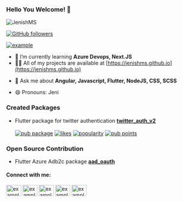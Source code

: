 ### Hello You Welcome! 👋

<img src="https://komarev.com/ghpvc/?username=JenishMS&label=Profile%20views&color=orange&style=flat" alt="JenishMS"/>

[![GitHub followers](https://img.shields.io/github/followers/Naereen.svg?style=social&label=Follow&maxAge=2592000)](https://github.com/JenishMS?tab=followers)
<!-- ![JenishMS's Stats](https://github-readme-stats.vercel.app/api/top-langs/?username=JenishMS&theme=orange-green) -->

<!-- <a href="https://github.com/anuraghazra/github-readme-stats/actions">
  <img alt="Tests Passing" src="https://github.com/anuraghazra/github-readme-stats/workflows/Test/badge.svg" />
</a> -->

<p align="left"> <a href="https://twitter.com/JenishMS7" target="blank"><img src="https://img.shields.io/twitter/follow/JenishMS7?logo=twitter&style=for-the-badge" alt="example" /></a> </p>

<!-- **JenishMS/JenishMS** is a ✨ _special_ ✨ repository because its `README.md` (this file) appears on your GitHub profile. -->

<!-- - 🔭 I’m currently working on ... -->
- 🌱 I’m currently learning **Azure Devops, Next.JS**
- 👨‍💻 All of my projects are available at [https://jenishms.github.io](https://jenishms.github.io)
<!-- - 👯 I’m looking to collaborate on ... -->
<!-- - 🤔 I’m looking for help with ... -->
- 💬 Ask me about **Angular, Javascript, Flutter, NodeJS, CSS, SCSS**
<!-- - 📫 How to reach me:  -->
- 😄 Pronouns: Jeni
<!-- - ⚡ Fun fact: ... -->
### Created Packages
  - Flutter package for twitter authentication **[twitter_auth_v2](https://pub.dev/packages/twitter_auth_v2)** </br></br>
    [![pub package](https://img.shields.io/pub/v/twitter_auth_v2.svg)](https://pub.dev/packages/twitter_auth_v2) 
    [![likes](https://img.shields.io/pub/likes/twitter_auth_v2?logo=dart)](https://pub.dev/packages/twitter_auth_v2/score) 
    [![popularity](https://img.shields.io/pub/popularity/twitter_auth_v2?logo=dart)](https://pub.dev/packages/twitter_auth_v2/score) 
    [![pub points](https://img.shields.io/pub/points/twitter_auth_v2?logo=dart)](https://pub.dev/packages/twitter_auth_v2/score)
    
### Open Source Contribution
  - Flutter Azure Adb2c package **[aad_oauth](https://github.com/Earlybyte/aad_oauth)**

<h4 align="left">Connect with me:</h4>
<p align="left">
<a href="https://twitter.com/StupidCoder" target="blank"><img align="center" src="https://raw.githubusercontent.com/rahuldkjain/github-profile-readme-generator/master/src/images/icons/Social/twitter.svg" alt="example" height="30" width="40" /></a>
<a href="https://linkedin.com/in/jenishms" target="blank"><img align="center" src="https://raw.githubusercontent.com/rahuldkjain/github-profile-readme-generator/master/src/images/icons/Social/linked-in-alt.svg" alt="example" height="30" width="40" /></a>
<a href="https://stackoverflow.com/users/14611309/jenish-ms" target="blank"><img align="center" src="https://raw.githubusercontent.com/rahuldkjain/github-profile-readme-generator/master/src/images/icons/Social/stack-overflow.svg" alt="example" height="30" width="40" /></a>
<a href="https://fb.com/jeni.abi.39" target="blank"><img align="center" src="https://raw.githubusercontent.com/rahuldkjain/github-profile-readme-generator/master/src/images/icons/Social/facebook.svg" alt="example" height="30" width="40" /></a>
<a href="https://instagram.com/jeni__abi" target="blank"><img align="center" src="https://raw.githubusercontent.com/rahuldkjain/github-profile-readme-generator/master/src/images/icons/Social/instagram.svg" alt="example" height="30" width="40" /></a>
</p>





